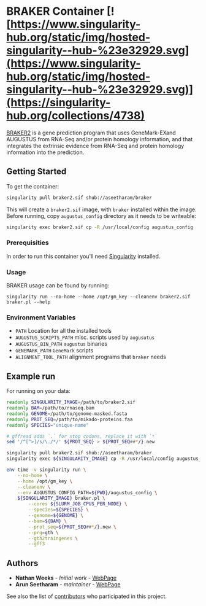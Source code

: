 # BRAKER Container [![https://www.singularity-hub.org/static/img/hosted-singularity--hub-%23e32929.svg](https://www.singularity-hub.org/static/img/hosted-singularity--hub-%23e32929.svg)](https://singularity-hub.org/collections/4738)


[BRAKER2](https://github.com/Gaius-Augustus/BRAKER) is a gene prediction program that uses GeneMark-EXand AUGUSTUS from RNA-Seq and/or protein homology information, and that integrates the extrinsic evidence from RNA-Seq and protein homology information into the prediction.

## Getting Started

To get the container:

```bash
singularity pull braker2.sif shub://aseetharam/braker
```

This will create a `braker2.sif` image, with `braker` installed within the image. Before running, copy `augustus_config` directory as it needs to be writeable:

```bash
singularity exec braker2.sif cp -R /usr/local/config augustus_config
```

### Prerequisities

In order to run this container you'll need [Singularity](https://sylabs.io/guides/3.0/user-guide/installation.html) installed.

### Usage

BRAKER usage can be found by running:

```
singularity run --no-home --home /opt/gm_key --cleanenv braker2.sif braker.pl --help
```

### Environment Variables

  * `PATH` Location for all the installed tools
  * `AUGUSTUS_SCRIPTS_PATH` misc. scripts used by `augusutus`
  * `AUGUSTUS_BIN_PATH` `augustus` binaries
  * `GENEMARK_PATH` `GeneMark` scripts
  * `ALIGNMENT_TOOL_PATH` alignment programs that `braker` needs


## Example run

For running on your data:

```bash
readonly SINGULARITY_IMAGE=/path/to/braker2.sif
readonly BAM=/path/to/rnaseq.bam
readonly GENOME=/path/to/genome-masked.fasta
readonly PROT_SEQ=/path/to/mikado-proteins.faa
readonly SPECIES="unique-name"

# gffread adds `.` for stop codons, replace it with `*`
sed '/^[^>]/s/\./*/' ${PROT_SEQ} > ${PROT_SEQ##*/}.new

singularity pull braker2.sif shub://aseetharam/braker
singularity exec ${SINGULARITY_IMAGE} cp -R /usr/local/config augustus_config

env time -v singularity run \
    --no-home \
    --home /opt/gm_key \
    --cleanenv \
    --env AUGUSTUS_CONFIG_PATH=${PWD}/augustus_config \
    ${SINGULARITY_IMAGE} braker.pl \
        --cores ${SLURM_JOB_CPUS_PER_NODE} \
        --species=${SPECIES} \
        --genome=${GENOME} \
        --bam=${BAM} \
        --prot_seq=${PROT_SEQ##*/}.new \
        --prg=gth \
        --gth2traingenes \
        --gff3
```


## Authors

* **Nathan Weeks** - *Initial work* - [WebPage](https://www.ars.usda.gov/people-locations/person?person-id=41062)
* **Arun Seetharam** - *maintainer* - [WebPage](aseetharam.github.io)

See also the list of [contributors](https://github.com/your/repository/contributors) who 
participated in this project.

